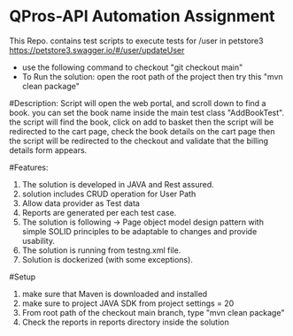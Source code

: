 # QPros-API Automation Assignment


This Repo. contains test scripts to execute tests for /user in petstore3 https://petstore3.swagger.io/#/user/updateUser 

* use the following command to checkout "git checkout main"
* To Run the solution: open the root path of the project then try this "mvn clean package"

#Description:
Script will open the web portal, and scroll down to find a book. you can set the book name inside the main test class "AddBookTest".
the script will find the book, click on add to basket
then the script will be redirected to the cart page, check the book details on the cart page
then the script will be redirected to the checkout and validate that the billing details form appears.

#Features:
1. The solution is developed in JAVA and Rest assured.
2. solution includes CRUD operation for User Path
2. Allow data provider as Test data
3. Reports are generated per each test case.
5. The solution is following -> Page object model design pattern with simple SOLID principles to be adaptable to changes and provide usability.
6. The solution is running from testng.xml file.
7. Solution is dockerized (with some exceptions).

#Setup
1. make sure that Maven is downloaded and installed
2. make sure to project JAVA SDK from project settings = 20
3. From root path of the checkout main branch, type "mvn clean package"
4. Check the reports in reports directory inside the solution   

